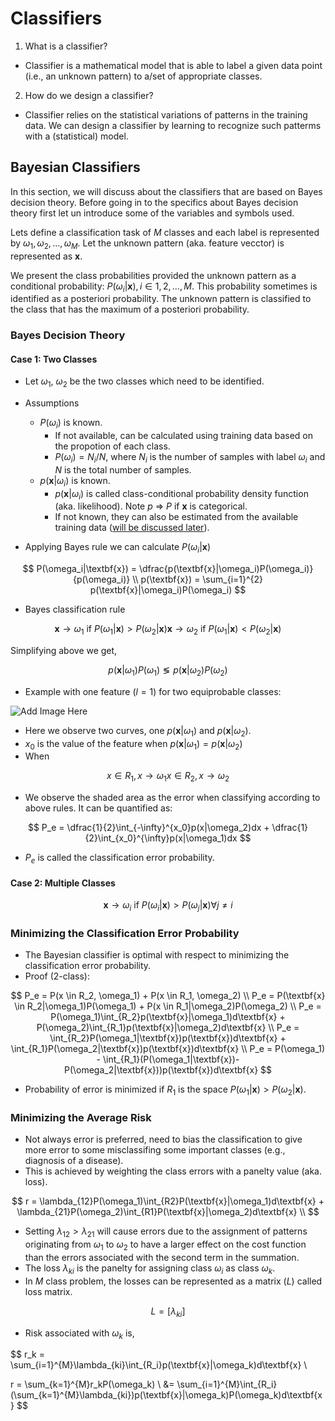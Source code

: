 # Classifiers

1. What is a classifier?

- Classifier is a mathematical model that is able to label a given data point (i.e., an unknown pattern) to a/set of appropriate classes.

2. How do we design a classifier?

- Classifier relies on the statistical variations of patterns in the training data. We can design a classifier by learning to recognize such patterms with a (statistical) model.

## Bayesian Classifiers

In this section, we will discuss about the classifiers that are based on Bayes decision theory. Before going in to the specifics about Bayes decision theory first let un introduce some of the variables and symbols used.

Lets define a classification task of $M$ classes and each label is represented by $\omega_1, \omega_2, ..., \omega_M$. Let the unknown pattern (aka. feature vecctor) is represented as $\textbf{x}$.

We present the class probabilities provided the unknown pattern as a conditional probability: $P(\omega_i|\textbf{x}), i \in {1, 2, ..., M}$. This probability sometimes is identified as a posteriori probability. The unknown pattern is classified to the class that has the maximum of a posteriori probability.

### Bayes Decision Theory

#### Case 1: Two Classes

- Let $\omega_1$, $\omega_2$ be the two classes which need to be identified.

- Assumptions
	- $P(\omega_i)$ is known.
		- If not available, can be calculated using training data based on the propotion of each class.
		- $P(\omega_i) = N_i / N$, where $N_i$ is the number of samples with label $\omega_i$ and $N$ is the total number of samples.
	- $p(\textbf{x}|\omega_i)$ is known.
		- $p(\textbf{x}|\omega_i)$ is called class-conditional probability density function (aka. likelihood). Note $p$ => $P$ if $\textbf{x}$ is categorical.
		- If not known, they can also be estimated from the available training data ([will be discussed later](/link_not_found)).

- Applying Bayes rule we can calculate $P(\omega_i|\textbf{x})$

$$
	P(\omega_i|\textbf{x}) = \dfrac{p(\textbf{x}|\omega_i)P(\omega_i)}{p(\omega_i)} \\
	p(\textbf{x}) = \sum_{i=1}^{2} p(\textbf{x}|\omega_i)P(\omega_i)
$$

- Bayes classification rule

$$
	\textbf{x} \rightarrow \omega_1 \text{ if } P(\omega_1|\textbf{x}) > P(\omega_2|\textbf{x})
	\textbf{x} \rightarrow \omega_2 \text{ if } P(\omega_1|\textbf{x}) < P(\omega_2|\textbf{x})
	% \textbf{x} -> \omega_1 or \omega_2 if P(\omega_1|\textbf{x}) = P(\omega_2|\textbf{x})
$$

Simplifying above we get,

$$
	p(\textbf{x}|\omega_1)P(\omega_1) \lessgtr p(\textbf{x}|\omega_2)P(\omega_2)
$$

- Example with one feature ($l=1$) for two equiprobable classes:

![Add Image Here](\image_not_found)

- Here we observe two curves, one $p(\textbf{x}|\omega_1)$ and $p(\textbf{x}|\omega_2)$.
- $x_0$ is the value of the feature when $p(\textbf{x}|\omega_1) = p(\textbf{x}|\omega_2)$
- When 

$$
x \in R_1, x \rightarrow \omega_1
x \in R_2, x \rightarrow \omega_2
$$

- We observe the shaded area as the error when classifying according to above rules. It can be quantified as:

$$
P_e = \dfrac{1}{2}\int_{-\infty}^{x_0}p(x|\omega_2)dx + \dfrac{1}{2}\int_{x_0}^{\infty}p(x|\omega_1)dx
$$

- $P_e$ is called the classification error probability.

#### Case 2: Multiple Classes

$$
	\textbf{x} \rightarrow \omega_i \text{ if } P(\omega_i|\textbf{x}) > P(\omega_j|\textbf{x}) \forall j \ne i
$$

### Minimizing the Classification Error Probability

- The Bayesian classifier is optimal with respect to minimizing the classification error probability.
- Proof (2-class):
	
$$
P_e = P(x \in R_2, \omega_1) + P(x \in R_1, \omega_2) \\
P_e = P(\textbf{x} \in R_2|\omega_1)P(\omega_1) + P(x \in R_1|\omega_2)P(\omega_2) \\
P_e = P(\omega_1)\int_{R_2}p(\textbf{x}|\omega_1)d\textbf{x} + P(\omega_2)\int_{R_1}p(\textbf{x}|\omega_2)d\textbf{x} \\ 
P_e = \int_{R_2}P(\omega_1|\textbf{x})p(\textbf{x})d\textbf{x} + \int_{R_1}P(\omega_2|\textbf{x})p(\textbf{x})d\textbf{x} \\
P_e = P(\omega_1) - \int_{R_1}(P(\omega_1|\textbf{x})-P(\omega_2|\textbf{x}))p(\textbf{x})d\textbf{x}
$$

- Probability of error is minimized if $R_1$ is the space $P(\omega_1|\textbf{x}) > P(\omega_2|\textbf{x})$.

### Minimizing the Average Risk

- Not always error is preferred, need to bias the classification to give more error to some misclassifing some important classes (e.g., diagnosis of a disease).
- This is achieved by weighting the class errors with a panelty value (aka. loss).

$$
r = \lambda_{12}P(\omega_1)\int_{R2}P(\textbf{x}|\omega_1)d\textbf{x} + \lambda_{21}P(\omega_2)\int_{R1}P(\textbf{x}|\omega_2)d\textbf{x} \\
$$

- Setting $\lambda_{12} > \lambda_{21}$ will cause errors due to the assignment of patterns originating from $\omega_1$ to $\omega_2$ to have a larger effect on the cost function than the errors associated with the second term in the summation.
- The loss $\lambda_{ki}$ is the panelty for assigning class $\omega_i$ as class $\omega_k$.
- In $M$ class problem, the losses can be represented as a matrix ($L$) called loss matrix.

$$
L = [\lambda_{ki}]
$$

- Risk associated with $\omega_k$ is,

$$
r_k = \sum_{i=1}^{M}\lambda_{ki}\int_{R_i}p(\textbf{x}|\omega_k)d\textbf{x} \\

r = \sum_{k=1}^{M}r_kP(\omega_k) \\
&= \sum_{i=1}^{M}\int_{R_i}(\sum_{k=1}^{M}\lambda_{ki})p(\textbf{x}|\omega_k)P(\omega_k)d\textbf{x}
$$


